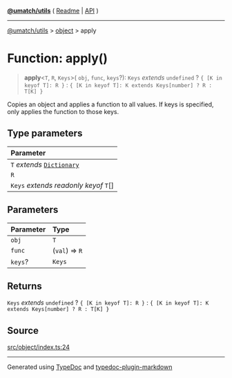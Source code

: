 [**@umatch/utils**](../../README.md) ( [Readme](../../README.md) \| [API](../../API.md) )

---

[@umatch/utils](../../API.md) > [object](../README.md) > apply

# Function: apply()

> **apply**\<`T`, `R`, `Keys`\>(
> `obj`,
> `func`,
> `keys`?): `Keys` _extends_ `undefined` ? `{ [K in keyof T]: R }` : `{ [K in keyof T]: K extends Keys[number] ? R : T[K] }`

Copies an object and applies a function to all values. If keys is
specified, only applies the function to those keys.

## Type parameters

| Parameter                                                                       |
| :------------------------------------------------------------------------------ |
| `T` _extends_ [`Dictionary`](../../index/type-aliases/type-alias.Dictionary.md) |
| `R`                                                                             |
| `Keys` _extends_ _readonly_ _keyof_ `T`[]                                       |

## Parameters

| Parameter | Type           |
| :-------- | :------------- |
| `obj`     | `T`            |
| `func`    | (`val`) => `R` |
| `keys`?   | `Keys`         |

## Returns

`Keys` _extends_ `undefined` ? `{ [K in keyof T]: R }` : `{ [K in keyof T]: K extends Keys[number] ? R : T[K] }`

## Source

[src/object/index.ts:24](https://github.com/umatch-oficial/utils/blob/00cf87f/src/object/index.ts#L24)

---

Generated using [TypeDoc](https://typedoc.org/) and [typedoc-plugin-markdown](https://www.npmjs.com/package/typedoc-plugin-markdown)
